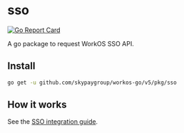 # sso

[![Go Report Card](https://img.shields.io/badge/dev-reference-007d9c?logo=go&logoColor=white&style=flat)](https://pkg.go.dev/github.com/skypaygroup/workos-go/v5/pkg/sso)

A go package to request WorkOS SSO API.

## Install

```sh
go get -u github.com/skypaygroup/workos-go/v5/pkg/sso
```

## How it works

See the [SSO integration guide](https://workos.com/docs/sso/guide).
